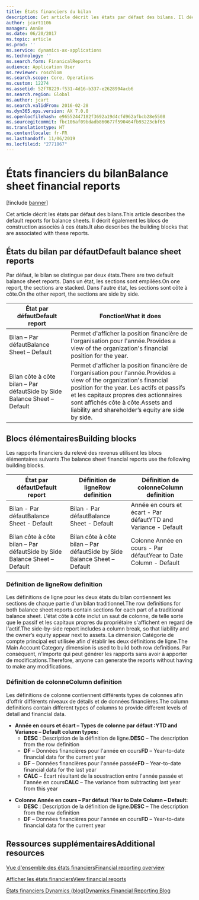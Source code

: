 ```yaml
---
title: États financiers du bilan
description: Cet article décrit les états par défaut des bilans. Il décrit également les blocs de construction associés à ces états.
author: jcart1106
manager: AnnBe
ms.date: 06/20/2017
ms.topic: article
ms.prod: ''
ms.service: dynamics-ax-applications
ms.technology: ''
ms.search.form: FinanicalReports
audience: Application User
ms.reviewer: roschlom
ms.search.scope: Core, Operations
ms.custom: 12274
ms.assetid: 52f78229-f531-4d16-b337-e2628994acb6
ms.search.region: Global
ms.author: jcart
ms.search.validFrom: 2016-02-28
ms.dyn365.ops.version: AX 7.0.0
ms.openlocfilehash: e96552447182f3692a19d4cfd962afbcb28e5508
ms.sourcegitcommit: fbc106af09bdadb860677f590464fb93223cbf65
ms.translationtype: HT
ms.contentlocale: fr-FR
ms.lasthandoff: 11/06/2019
ms.locfileid: "2771867"
---
```

# <a name="balance-sheet-financial-reports"></a><span data-ttu-id="8210b-104">États financiers du bilan</span><span class="sxs-lookup"><span data-stu-id="8210b-104">Balance sheet financial reports</span></span>

[!include [banner](../includes/banner.md)]

<span data-ttu-id="8210b-105">Cet article décrit les états par défaut des bilans.</span><span class="sxs-lookup"><span data-stu-id="8210b-105">This article describes the default reports for balance sheets.</span></span> <span data-ttu-id="8210b-106">Il décrit également les blocs de construction associés à ces états.</span><span class="sxs-lookup"><span data-stu-id="8210b-106">It also describes the building blocks that are associated with these reports.</span></span> 

<a name="default-balance-sheet-reports"></a><span data-ttu-id="8210b-107">États du bilan par défaut</span><span class="sxs-lookup"><span data-stu-id="8210b-107">Default balance sheet reports</span></span>
-----------------------------

<span data-ttu-id="8210b-108">Par défaut, le bilan se distingue par deux états.</span><span class="sxs-lookup"><span data-stu-id="8210b-108">There are two default balance sheet reports.</span></span> <span data-ttu-id="8210b-109">Dans un état, les sections sont empilées.</span><span class="sxs-lookup"><span data-stu-id="8210b-109">On one report, the sections are stacked.</span></span> <span data-ttu-id="8210b-110">Dans l'autre état, les sections sont côte à côte.</span><span class="sxs-lookup"><span data-stu-id="8210b-110">On the other report, the sections are side by side.</span></span>

| <span data-ttu-id="8210b-111">État par défaut</span><span class="sxs-lookup"><span data-stu-id="8210b-111">Default report</span></span>                       | <span data-ttu-id="8210b-112">Fonction</span><span class="sxs-lookup"><span data-stu-id="8210b-112">What it does</span></span>                                                                                                                           |
|--------------------------------------|----------------------------------------------------------------------------------------------------------------------------------------|
| <span data-ttu-id="8210b-113">Bilan – Par défaut</span><span class="sxs-lookup"><span data-stu-id="8210b-113">Balance Sheet – Default</span></span>              | <span data-ttu-id="8210b-114">Permet d'afficher la position financière de l'organisation pour l'année.</span><span class="sxs-lookup"><span data-stu-id="8210b-114">Provides a view of the organization's financial position for the year.</span></span>                                                                 |
| <span data-ttu-id="8210b-115">Bilan côte à côte bilan – Par défaut</span><span class="sxs-lookup"><span data-stu-id="8210b-115">Side by Side Balance Sheet – Default</span></span> | <span data-ttu-id="8210b-116">Permet d'afficher la position financière de l'organisation pour l'année.</span><span class="sxs-lookup"><span data-stu-id="8210b-116">Provides a view of the organization's financial position for the year.</span></span> <span data-ttu-id="8210b-117">Les actifs et passifs et les capitaux propres des actionnaires sont affichés côte à côte.</span><span class="sxs-lookup"><span data-stu-id="8210b-117">Assets and liability and shareholder’s equity are side by side.</span></span> |

## <a name="building-blocks"></a><span data-ttu-id="8210b-118">Blocs élémentaires</span><span class="sxs-lookup"><span data-stu-id="8210b-118">Building blocks</span></span>
<span data-ttu-id="8210b-119">Les rapports financiers du relevé des revenus utilisent les blocs élémentaires suivants.</span><span class="sxs-lookup"><span data-stu-id="8210b-119">The balance sheet financial reports use the following building blocks.</span></span>

| <span data-ttu-id="8210b-120">État par défaut</span><span class="sxs-lookup"><span data-stu-id="8210b-120">Default report</span></span>                       | <span data-ttu-id="8210b-121">Définition de ligne</span><span class="sxs-lookup"><span data-stu-id="8210b-121">Row definition</span></span>                       | <span data-ttu-id="8210b-122">Définition de colonne</span><span class="sxs-lookup"><span data-stu-id="8210b-122">Column definition</span></span>             |
|--------------------------------------|--------------------------------------|-------------------------------|
| <span data-ttu-id="8210b-123">Bilan - Par défaut</span><span class="sxs-lookup"><span data-stu-id="8210b-123">Balance Sheet - Default</span></span>              | <span data-ttu-id="8210b-124">Bilan - Par défaut</span><span class="sxs-lookup"><span data-stu-id="8210b-124">Balance Sheet - Default</span></span>              | <span data-ttu-id="8210b-125">Année en cours et écart - Par défaut</span><span class="sxs-lookup"><span data-stu-id="8210b-125">YTD and Variance - Default</span></span>    |
| <span data-ttu-id="8210b-126">Bilan côte à côte bilan – Par défaut</span><span class="sxs-lookup"><span data-stu-id="8210b-126">Side by Side Balance Sheet – Default</span></span> | <span data-ttu-id="8210b-127">Bilan côte à côte bilan – Par défaut</span><span class="sxs-lookup"><span data-stu-id="8210b-127">Side by Side Balance Sheet – Default</span></span> | <span data-ttu-id="8210b-128">Colonne Année en cours - Par défaut</span><span class="sxs-lookup"><span data-stu-id="8210b-128">Year to Date Column - Default</span></span> |

### <a name="row-definition"></a><span data-ttu-id="8210b-129">Définition de ligne</span><span class="sxs-lookup"><span data-stu-id="8210b-129">Row definition</span></span>

<span data-ttu-id="8210b-130">Les définitions de ligne pour les deux états du bilan contiennent les sections de chaque partie d'un bilan traditionnel.</span><span class="sxs-lookup"><span data-stu-id="8210b-130">The row definitions for both balance sheet reports contain sections for each part of a traditional balance sheet.</span></span> <span data-ttu-id="8210b-131">L'état côte à côte inclut un saut de colonne, de telle sorte que le passif et les capitaux propres du propriétaire s'affichent en regard de l'actif.</span><span class="sxs-lookup"><span data-stu-id="8210b-131">The side-by-side report includes a column break, so that liability and the owner’s equity appear next to assets.</span></span> <span data-ttu-id="8210b-132">La dimension Catégorie de compte principal est utilisée afin d'établir les deux définitions de ligne.</span><span class="sxs-lookup"><span data-stu-id="8210b-132">The Main Account Category dimension is used to build both row definitions.</span></span> <span data-ttu-id="8210b-133">Par conséquent, n'importe qui peut générer les rapports sans avoir à apporter de modifications.</span><span class="sxs-lookup"><span data-stu-id="8210b-133">Therefore, anyone can generate the reports without having to make any modifications.</span></span>

### <a name="column-definition"></a><span data-ttu-id="8210b-134">Définition de colonne</span><span class="sxs-lookup"><span data-stu-id="8210b-134">Column definition</span></span>

<span data-ttu-id="8210b-135">Les définitions de colonne contiennent différents types de colonnes afin d'offrir différents niveaux de détails et de données financières.</span><span class="sxs-lookup"><span data-stu-id="8210b-135">The column definitions contain different types of columns to provide different levels of detail and financial data.</span></span>

-   <span data-ttu-id="8210b-136">**Année en cours et écart – Types de colonne par défaut :**</span><span class="sxs-lookup"><span data-stu-id="8210b-136">**YTD and Variance – Default column types:**</span></span>
    -   <span data-ttu-id="8210b-137">**DESC** : Description de la définition de ligne.</span><span class="sxs-lookup"><span data-stu-id="8210b-137">**DESC** – The description from the row definition</span></span>
    -   <span data-ttu-id="8210b-138">**DF** – Données financières pour l'année en cours</span><span class="sxs-lookup"><span data-stu-id="8210b-138">**FD** – Year-to-date financial data for the current year</span></span>
    -   <span data-ttu-id="8210b-139">**DF** – Données financières pour l'année passée</span><span class="sxs-lookup"><span data-stu-id="8210b-139">**FD** – Year-to-date financial data for the last year</span></span>
    -   <span data-ttu-id="8210b-140">**CALC** – Écart résultant de la soustraction entre l'année passée et l'année en cours</span><span class="sxs-lookup"><span data-stu-id="8210b-140">**CALC** – The variance from subtracting last year from this year</span></span>

<!-- -->

-   <span data-ttu-id="8210b-141">**Colonne Année en cours – Par défaut :**</span><span class="sxs-lookup"><span data-stu-id="8210b-141">**Year to Date Column – Default:**</span></span>
    -   <span data-ttu-id="8210b-142">**DESC** : Description de la définition de ligne.</span><span class="sxs-lookup"><span data-stu-id="8210b-142">**DESC** – The description from the row definition</span></span>
    -   <span data-ttu-id="8210b-143">**DF** – Données financières pour l'année en cours</span><span class="sxs-lookup"><span data-stu-id="8210b-143">**FD** – Year-to-date financial data for the current year</span></span>



<a name="additional-resources"></a><span data-ttu-id="8210b-144">Ressources supplémentaires</span><span class="sxs-lookup"><span data-stu-id="8210b-144">Additional resources</span></span>
--------

[<span data-ttu-id="8210b-145">Vue d'ensemble des états financiers</span><span class="sxs-lookup"><span data-stu-id="8210b-145">Financial reporting overview</span></span>](financial-reporting-getting-started.md)

[<span data-ttu-id="8210b-146">Afficher les états financiers</span><span class="sxs-lookup"><span data-stu-id="8210b-146">View financial reports</span></span>](view-financial-reports.md)

[<span data-ttu-id="8210b-147">États financiers Dynamics (blog)</span><span class="sxs-lookup"><span data-stu-id="8210b-147">Dynamics Financial Reporting Blog</span></span>](https://blogs.msdn.com/b/dynamics_financial_reporting/)



